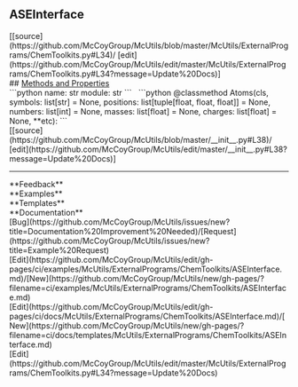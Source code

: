 ## <a id="McUtils.McUtils.ExternalPrograms.ChemToolkits.ASEInterface">ASEInterface</a> 

<div class="docs-source-link" markdown="1">
[[source](https://github.com/McCoyGroup/McUtils/blob/master/McUtils/ExternalPrograms/ChemToolkits.py#L34)/
[edit](https://github.com/McCoyGroup/McUtils/edit/master/McUtils/ExternalPrograms/ChemToolkits.py#L34?message=Update%20Docs)]
</div>









<div class="collapsible-section">
 <div class="collapsible-section collapsible-section-header" markdown="1">
## <a class="collapse-link" data-toggle="collapse" href="#methods" markdown="1"> Methods and Properties</a> <a class="float-right" data-toggle="collapse" href="#methods"><i class="fa fa-chevron-down"></i></a>
 </div>
 <div class="collapsible-section collapsible-section-body collapse show" id="methods" markdown="1">
 ```python
name: str
module: str
```
<a id="McUtils.McUtils.ExternalPrograms.ChemToolkits.ASEInterface.Atoms" class="docs-object-method">&nbsp;</a> 
```python
@classmethod
Atoms(cls, symbols: list[str] = None, positions: list[tuple[float, float, float]] = None, numbers: list[int] = None, masses: list[float] = None, charges: list[float] = None, **etc): 
```
<div class="docs-source-link" markdown="1">
[[source](https://github.com/McCoyGroup/McUtils/blob/master/__init__.py#L38)/
[edit](https://github.com/McCoyGroup/McUtils/edit/master/__init__.py#L38?message=Update%20Docs)]
</div>
 </div>
</div>












---


<div markdown="1" class="text-secondary">
<div class="container">
  <div class="row">
   <div class="col" markdown="1">
**Feedback**   
</div>
   <div class="col" markdown="1">
**Examples**   
</div>
   <div class="col" markdown="1">
**Templates**   
</div>
   <div class="col" markdown="1">
**Documentation**   
</div>
   <div class="col" markdown="1">
   
</div>
   <div class="col" markdown="1">
   
</div>
   <div class="col" markdown="1">
   
</div>
</div>
  <div class="row">
   <div class="col" markdown="1">
[Bug](https://github.com/McCoyGroup/McUtils/issues/new?title=Documentation%20Improvement%20Needed)/[Request](https://github.com/McCoyGroup/McUtils/issues/new?title=Example%20Request)   
</div>
   <div class="col" markdown="1">
[Edit](https://github.com/McCoyGroup/McUtils/edit/gh-pages/ci/examples/McUtils/ExternalPrograms/ChemToolkits/ASEInterface.md)/[New](https://github.com/McCoyGroup/McUtils/new/gh-pages/?filename=ci/examples/McUtils/ExternalPrograms/ChemToolkits/ASEInterface.md)   
</div>
   <div class="col" markdown="1">
[Edit](https://github.com/McCoyGroup/McUtils/edit/gh-pages/ci/docs/McUtils/ExternalPrograms/ChemToolkits/ASEInterface.md)/[New](https://github.com/McCoyGroup/McUtils/new/gh-pages/?filename=ci/docs/templates/McUtils/ExternalPrograms/ChemToolkits/ASEInterface.md)   
</div>
   <div class="col" markdown="1">
[Edit](https://github.com/McCoyGroup/McUtils/edit/master/McUtils/ExternalPrograms/ChemToolkits.py#L34?message=Update%20Docs)   
</div>
   <div class="col" markdown="1">
   
</div>
   <div class="col" markdown="1">
   
</div>
   <div class="col" markdown="1">
   
</div>
</div>
</div>
</div>